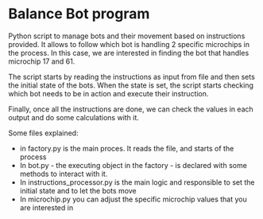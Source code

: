 # Balance Bot program

Python script to manage bots and their movement based on instructions provided.
It allows to follow which bot is handling 2 specific microchips in the process.
In this case, we are interested in finding the bot that handles microchip 17 and 61.

The script starts by reading the instructions as input from file and then sets the initial state of the bots.
When the state is set, the script starts checking which bot needs to be in action and execute their instruction.

Finally, once all the instructions are done, we can check the values in each output and do some calculations with it.

Some files explained: 
- in factory.py is the main proces. It reads the file, and starts of the process
- In bot.py - the executing object in the factory - is declared with some methods to interact with it.
- In instructions_processor.py is the main logic and responsible to set the initial state and to let the bots move
- In microchip.py you can adjust the specific microchip values that you are interested in
